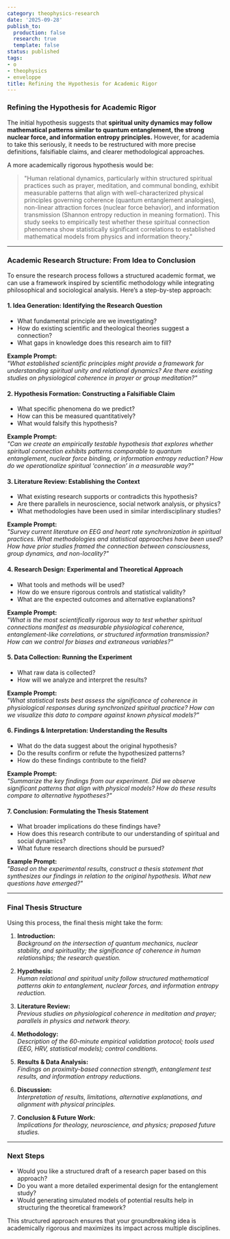 ```yaml
---
category: theophysics-research
date: '2025-09-28'
publish_to:
  production: false
  research: true
  template: false
status: published
tags:
- o
- theophysics
- enveloppe
title: Refining the Hypothesis for Academic Rigor
---
```

   
### **Refining the Hypothesis for Academic Rigor**   
   
The initial hypothesis suggests that **spiritual unity dynamics may follow mathematical patterns similar to quantum entanglement, the strong nuclear force, and information entropy principles.** However, for academia to take this seriously, it needs to be restructured with more precise definitions, falsifiable claims, and clearer methodological approaches.   
   
A more academically rigorous hypothesis would be:   
   
> "Human relational dynamics, particularly within structured spiritual practices such as prayer, meditation, and communal bonding, exhibit measurable patterns that align with well-characterized physical principles governing coherence (quantum entanglement analogies), non-linear attraction forces (nuclear force behavior), and information transmission (Shannon entropy reduction in meaning formation). This study seeks to empirically test whether these spiritual connection phenomena show statistically significant correlations to established mathematical models from physics and information theory."   
   
   
---   
   
### **Academic Research Structure: From Idea to Conclusion**   
   
To ensure the research process follows a structured academic format, we can use a framework inspired by scientific methodology while integrating philosophical and sociological analysis. Here’s a step-by-step approach:   
   
#### **1. Idea Generation: Identifying the Research Question**   
   
   
- What fundamental principle are we investigating?   
- How do existing scientific and theological theories suggest a connection?   
- What gaps in knowledge does this research aim to fill?   
   
**Example Prompt:**     
_"What established scientific principles might provide a framework for understanding spiritual unity and relational dynamics? Are there existing studies on physiological coherence in prayer or group meditation?"_   
   
#### **2. Hypothesis Formation: Constructing a Falsifiable Claim**   
   
   
- What specific phenomena do we predict?   
- How can this be measured quantitatively?   
- What would falsify this hypothesis?   
   
**Example Prompt:**     
_"Can we create an empirically testable hypothesis that explores whether spiritual connection exhibits patterns comparable to quantum entanglement, nuclear force binding, or information entropy reduction? How do we operationalize spiritual ‘connection’ in a measurable way?"_   
   
#### **3. Literature Review: Establishing the Context**   
   
   
- What existing research supports or contradicts this hypothesis?   
- Are there parallels in neuroscience, social network analysis, or physics?   
- What methodologies have been used in similar interdisciplinary studies?   
   
**Example Prompt:**     
_"Survey current literature on EEG and heart rate synchronization in spiritual practices. What methodologies and statistical approaches have been used? How have prior studies framed the connection between consciousness, group dynamics, and non-locality?"_   
   
#### **4. Research Design: Experimental and Theoretical Approach**   
   
   
- What tools and methods will be used?   
- How do we ensure rigorous controls and statistical validity?   
- What are the expected outcomes and alternative explanations?   
   
**Example Prompt:**     
_"What is the most scientifically rigorous way to test whether spiritual connections manifest as measurable physiological coherence, entanglement-like correlations, or structured information transmission? How can we control for biases and extraneous variables?"_   
   
#### **5. Data Collection: Running the Experiment**   
   
   
- What raw data is collected?   
- How will we analyze and interpret the results?   
   
**Example Prompt:**     
_"What statistical tests best assess the significance of coherence in physiological responses during synchronized spiritual practice? How can we visualize this data to compare against known physical models?"_   
   
#### **6. Findings & Interpretation: Understanding the Results**   
   
   
- What do the data suggest about the original hypothesis?   
- Do the results confirm or refute the hypothesized patterns?   
- How do these findings contribute to the field?   
   
**Example Prompt:**     
_"Summarize the key findings from our experiment. Did we observe significant patterns that align with physical models? How do these results compare to alternative hypotheses?"_   
   
#### **7. Conclusion: Formulating the Thesis Statement**   
   
   
- What broader implications do these findings have?   
- How does this research contribute to our understanding of spiritual and social dynamics?   
- What future research directions should be pursued?   
   
**Example Prompt:**     
_"Based on the experimental results, construct a thesis statement that synthesizes our findings in relation to the original hypothesis. What new questions have emerged?"_   
   
   
---   
   
### **Final Thesis Structure**   
   
Using this process, the final thesis might take the form:   
   
1. **Introduction:**     
    _Background on the intersection of quantum mechanics, nuclear stability, and spirituality; the significance of coherence in human relationships; the research question._   
       
2. **Hypothesis:**     
    _Human relational and spiritual unity follow structured mathematical patterns akin to entanglement, nuclear forces, and information entropy reduction._   
       
3. **Literature Review:**     
    _Previous studies on physiological coherence in meditation and prayer; parallels in physics and network theory._   
       
4. **Methodology:**     
    _Description of the 60-minute empirical validation protocol; tools used (EEG, HRV, statistical models); control conditions._   
       
5. **Results & Data Analysis:**     
    _Findings on proximity-based connection strength, entanglement test results, and information entropy reductions._   
       
6. **Discussion:**     
    _Interpretation of results, limitations, alternative explanations, and alignment with physical principles._   
       
7. **Conclusion & Future Work:**     
    _Implications for theology, neuroscience, and physics; proposed future studies._   
       
   
   
---   
   
### **Next Steps**   
   
   
- Would you like a structured draft of a research paper based on this approach?   
- Do you want a more detailed experimental design for the entanglement study?   
- Would generating simulated models of potential results help in structuring the theoretical framework?   
   
This structured approach ensures that your groundbreaking idea is academically rigorous and maximizes its impact across multiple disciplines.